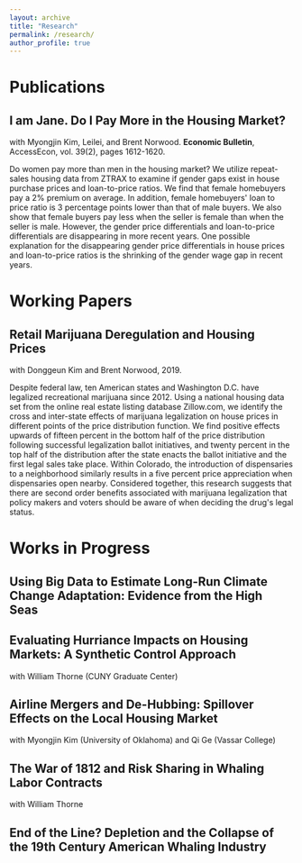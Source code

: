 ```yaml
---
layout: archive
title: "Research"
permalink: /research/
author_profile: true
---
```


# Publications
## I am Jane. Do I Pay More in the Housing Market?
with Myongjin Kim, Leilei, and Brent Norwood.
**Economic Bulletin**, AccessEcon, vol. 39(2), pages 1612-1620.

Do women pay more than men in the housing market? We utilize repeat-sales
housing data from ZTRAX to examine if gender gaps exist in house purchase prices
and loan-to-price ratios. We find that female homebuyers pay a 2% premium on
average. In addition, female homebuyers' loan to price ratio is 3 percentage
points lower than that of male buyers. We also show that female buyers pay
less when the seller is female than when the seller is male. However, the
gender price differentials and loan-to-price differentials are disappearing
in more recent years. One possible explanation for the disappearing gender
price differentials in house prices and loan-to-price ratios is the shrinking
of the gender wage gap in recent years.

# Working Papers
## Retail Marijuana Deregulation and Housing Prices
with Donggeun Kim and Brent Norwood, 2019.

Despite federal law, ten American states and Washington D.C. have legalized
recreational marijuana since 2012. Using a national housing data set from the
online real estate listing database Zillow.com, we identify the cross and
inter-state effects of marijuana legalization on house prices in different
points of the price distribution function. We find positive effects upwards
of fifteen percent in the bottom half of the price distribution following
successful legalization ballot initiatives, and twenty percent in the top half
of the distribution after the state enacts the ballot initiative and the first
legal sales take place. Within Colorado, the introduction of dispensaries to a
neighborhood similarly results in a five percent price appreciation when
dispensaries open nearby. Considered together, this research suggests that
there are second order benefits associated with marijuana legalization that
policy makers and voters should be aware of when deciding the drug's legal
status.

# Works in Progress

## Using Big Data to Estimate Long-Run Climate Change Adaptation: Evidence from the High Seas

## Evaluating Hurriance Impacts on Housing Markets: A Synthetic Control Approach
with William Thorne (CUNY Graduate Center)

## Airline Mergers and De-Hubbing: Spillover Effects on the Local Housing Market
with Myongjin Kim (University of Oklahoma) and Qi Ge (Vassar College)

## The War of 1812 and Risk Sharing in Whaling Labor Contracts
with William Thorne

## End of the Line? Depletion and the Collapse of the 19th Century American Whaling Industry
